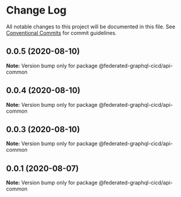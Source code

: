 # Change Log

All notable changes to this project will be documented in this file.
See [Conventional Commits](https://conventionalcommits.org) for commit guidelines.

## 0.0.5 (2020-08-10)

**Note:** Version bump only for package @federated-graphql-cicd/api-common





## 0.0.4 (2020-08-10)

**Note:** Version bump only for package @federated-graphql-cicd/api-common





## 0.0.3 (2020-08-10)

**Note:** Version bump only for package @federated-graphql-cicd/api-common





## 0.0.1 (2020-08-07)

**Note:** Version bump only for package @federated-graphql-cicd/api-common

